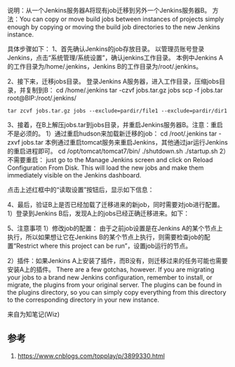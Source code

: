 

说明：从一个Jenkins服务器A将现有job迁移到另外一个Jenkins服务器B。
方法：You can copy or move build jobs between instances of projects simply enough by copying or moving the
build job directories to the new Jenkins instance.

具体步骤如下：
1、首先确认Jenkins的job存放目录。
以管理员账号登录Jenkins，点击“系统管理/系统设置”，确认jenkins工作目录。
本例中Jenkins A的工作目录为/home/.jenkins，Jenkins B的工作目录为/root/.jenkins。

2、接下来，迁移jobs目录。
登录Jenkins A服务器，进入工作目录，压缩jobs目录，并复制到B：
cd /home/.jenkins
tar -czvf jobs.tar.gz jobs
scp -f jobs.tar root@BIP:/root/.jenkins/

`tar zcvf jobs.tar.gz jobs --exclude=pardir/file1 --exclude=pardir/dir1`

3、接着，在B上解压jobs.tar到jobs目录，并重启Jenkins服务器B。注意：重启不是必须的。
1）通过重启hudson来加载新迁移的job：
cd /root/.jenkins
tar -zxvf jobs.tar
本例通过重启tomcat服务来重启Jenkins，其他通过jar运行Jenkins的重启进程即可。
cd /opt/tomcat/tomcat7/bin/
./shutdown.sh
./startup.sh
2）不需要重启：
just go to the Manage Jenkins screen and click on Reload Configuration From
Disk. This will load the new jobs and make them immediately visible on the Jenkins dashboard. 
 

点击上述红框中的“读取设置”按钮后，显示如下信息：



4、最后，验证B上是否已经加载了迁移进来的新job，同时需要对job进行配置。
1）登录到Jenkins B后，发现A上的jobs已经正确迁移进来。如下：


5、注意事项
1）修改job的配置：
由于之前job设置是在Jenkins A的某个节点上执行，所以如果想让它在Jenkins B的某个节点上执行，则需要检查job的配置“Restrict where this project can be run”，设置job运行的节点。


2）插件：如果Jenkins A上安装了插件，而B没有，则迁移过来的任务可能也需要安装A上的插件。
There are a few gotchas, however. If you are migrating your jobs to a brand new Jenkins configuration,
remember to install, or migrate, the plugins from your original server. The plugins can be found in
the plugins directory, so you can simply copy everything from this directory to the corresponding
directory in your new instance.  



来自为知笔记(Wiz)



## 参考

1. https://www.cnblogs.com/topplay/p/3899330.html